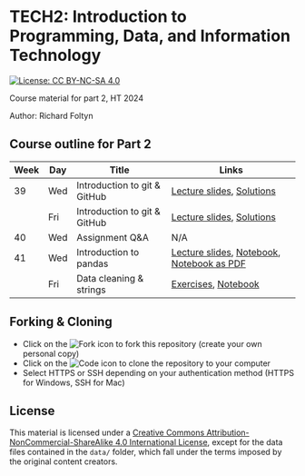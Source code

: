 
# TECH2: Introduction to Programming, Data, and Information Technology

[![License: CC BY-NC-SA 4.0](https://img.shields.io/badge/License-CC%20BY--NC--SA%204.0-lightgrey.svg)](https://creativecommons.org/licenses/by-nc-sa/4.0/)

Course material for part 2, HT 2024

Author: Richard Foltyn


## Course outline for Part 2

| Week | Day | Title | Links | 
|------|-----|-------|---------------|
| 39   | Wed | Introduction to git & GitHub | [Lecture slides](lecture1/slides1.pdf), [Solutions](lecture1/solutions/) |
|      | Fri | Introduction to git & GitHub | [Lecture slides](lecture1/slides1.pdf), [Solutions](lecture1/solutions/) |
| 40   | Wed | Assignment Q&A               | N/A |
| 41   | Wed | Introduction to pandas       | [Lecture slides](lecture2/slides2.pdf), [Notebook](lecture2/lecture2.ipynb), [Notebook as PDF](lecture2/lecture2.pdf) |
|      | Fri | Data cleaning & strings      | [Exercises](workshop2/workshop2.pdf), [Notebook](workshop2/workshop2.ipynb) |


## Forking & Cloning

- Click on the ![Fork](images/fork.png) icon to fork this repository (create your own personal copy)
- Click on the ![Code](images/code.png) icon to clone the repository to your computer
- Select HTTPS or SSH depending on your authentication method (HTTPS for Windows, SSH for Mac)



## License

This material is licensed under a 
[Creative Commons Attribution-NonCommercial-ShareAlike 4.0 International License](http://creativecommons.org/licenses/by-nc-sa/4.0/),
except for the data files contained in the `data/` folder, which
fall under the terms imposed by the original content creators.